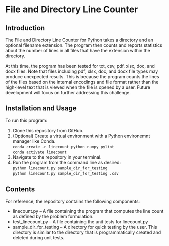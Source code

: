 # File and Directory Line Counter

## Introduction
The File and Directory Line Counter for Python takes a directory and an optional filename extension. The program then counts and reports statistics about the number of lines in all files that have the extension within the directory.

At this time, the program has been tested for txt, csv, pdf, xlsx, doc, and docx files. Note that files including pdf, xlsx, doc, and docx file types may produce unexpected results. This is because the program counts the lines of the files based on the internal encodings and file format rather than the high-level text that is viewed when the file is opened by a user. Future development will focus on further addressing this challenge.

## Installation and Usage
To run this program:

1. Clone this repository from GitHub.
2. (Optional) Create a virtual environment with a Python environemnt manager like Conda.  
`conda create -n linecount python numpy pylint`  
`conda activate linecount`  
3. Navigate to the repository in your terminal.
4. Run the program from the command line as desired:  
`python linecount.py sample_dir_for_testing`  
`python linecount.py sample_dir_for_testing .csv`

## Contents
For reference, the repository contains the following components:
* linecount.py – A file containing the program that computes the line count as defined by the problem formulation.
* test_linecount.py – A file containing the unit tests for linecount.py
* sample_dir_for_testing – A directory for quick testing by the user. This directory is similar to the directory that is programmatically created and deleted during unit tests.
